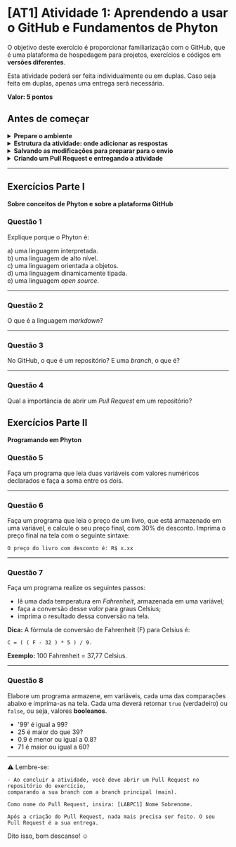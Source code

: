 # [AT1] Atividade 1: Aprendendo a usar o GitHub e Fundamentos de Phyton

O objetivo deste exercício é proporcionar familiarização com o GitHub, que é uma plataforma de hospedagem para projetos, exercícios e códigos em **versões diferentes**.

Esta atividade poderá ser feita individualmente ou em duplas.
Caso seja feita em duplas, apenas uma entrega será necessária.

__Valor: 5 pontos__

## Antes de começar

<details>
  <summary><strong>Prepare o ambiente</strong></summary><br />

- Crie uma branch a partir de `main`, que conste a sigla da disciplina, a sigla da atividade e o nome/sobrenome da dupla (caso seja em dupla).
__Exemplo de nome de branch__: `LABPC1-AT1-ana-carlos`

- Depois da criação da branch, a página será atualizada. Aguarde a atualização e confira se você está na branch criada.

</details>

<details>
  <summary><strong>Estrutura da atividade: onde adicionar as respostas</strong></summary><br />

- A atividade está dividida em duas partes: a **Parte I** contém questões discursivas e a **Parte II** contém práticas em Phyton.<br />
As respostas da Parte I devem ser inseridas no arquivo `text_responses.md`.<br />
As respostas da Parte II devem ser inseridas no arquivo `code_responses.py`.<br />

- Para editar cada arquivo, basta clicar no nome dele e, na tela seguinte, clicar o ícone do lápis, que fica no canto direito.

- **Dica:** como a Parte II envolve código, é recomendado o uso do software `Visual Studio Code`, que está instalado no Windows. Você pode usar o programa instalado para criar os códigos e testá-los. Estando tudo certo, basta copiar o código já pronto e colar no arquivo `code_responses.py`.

</details>

<details>
  <summary><strong>Salvando as modificações para preparar para o envio</strong></summary><br />

- Para salvar as modificações, você deve fazer um **Commit**.

- ⚠️ Caso trabalhe com o uso do `github.dev`:
- Clique no ícone lateral do GitHub.dev, dê um nome ao commit e clique em **Commit & Push**

</details>

<details>
  <summary><strong>Criando um Pull Request e entregando a atividade</strong></summary><br />

- Para entregar a sua atividade, abra um **Pull Request** comparando a branch criada com a `main`.
No nome do Pull Request, use a sigla da disciplina, o nome do exercício e o nome da dupla (se for em dupla).

- _Exemplo_: [LABPC1] Atividade 1 - Ana Silva e Carlos Santos

- Após a abertura do Pull Request, está pronto. Atividade feita e entregue!

</details>

<hr>

## Exercícios Parte I

**Sobre conceitos de Phyton e sobre a plataforma GitHub**

### Questão 1

Explique porque o Phyton é:

a) uma linguagem interpretada.<br>
b) uma linguagem de alto nível.<br>
c) uma linguagem orientada a objetos.<br>
d) uma linguagem dinamicamente tipada.<br>
e) uma linguagem _open source_.<br>

<hr>

### Questão 2

O que é a linguagem _markdown_?

<hr>

### Questão 3

No GitHub, o que é um repositório? E uma _branch_, o que é?

<hr>

### Questão 4

Qual a importância de abrir um _Pull Request_ em um repositório?

## Exercícios Parte II

**Programando em Phyton**

### Questão 5

Faça um programa que leia duas variáveis com valores numéricos declarados e faça a soma entre os dois.

<hr>

### Questão 6

Faça um programa que leia o preço de um livro, que está armazenado em uma variável, e calcule o seu preço final, com 30% de desconto.
Imprima o preço final na tela com o seguinte sintaxe:

`O preço do livro com desconto é: R$ x.xx`

<hr>

### Questão 7

Faça um programa realize os seguintes passos:

- lê uma dada temperatura em _Fahrenheit_, armazenada em uma variável;
- faça a conversão desse _valor_ para graus Celsius;
- imprima o resultado dessa conversão na tela.

**Dica:** A fórmula de conversão de Fahrenheit (F) para Celsius é:

`C = ( ( F - 32 ) * 5 ) / 9.`

**Exemplo:** 100 Fahrenheit = 37,77 Celsius.

<hr>

### Questão 8

Elabore um programa armazene, em variáveis, cada uma das comparações abaixo e imprima-as na tela.
Cada uma deverá retornar `true` (verdadeiro) ou `false`, ou seja, valores **booleanos**.

- '99' é igual a 99?
- 25 é maior do que 39?
- 0.9 é menor ou igual a 0.8?
- 71 é maior ou igual a 60?

<hr>

⚠️ Lembre-se:

```code
- Ao concluir a atividade, você deve abrir um Pull Request no repositório do exercício, 
comparando a sua branch com a branch principal (main).

Como nome do Pull Request, insira: [LABPC1] Nome Sobrenome.

Após a criação do Pull Request, nada mais precisa ser feito. O seu Pull Request é a sua entrega.
```

Dito isso, bom descanso! ☺️
